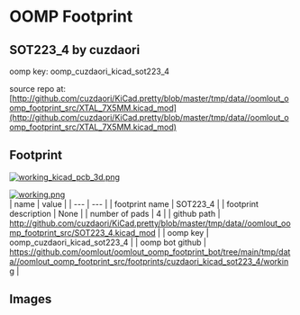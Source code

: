 # OOMP Footprint  
## SOT223_4  by cuzdaori  
  
oomp key: oomp_cuzdaori_kicad_sot223_4  
  
source repo at: [http://github.com/cuzdaori/KiCad.pretty/blob/master/tmp/data//oomlout_oomp_footprint_src/XTAL_7X5MM.kicad_mod](http://github.com/cuzdaori/KiCad.pretty/blob/master/tmp/data//oomlout_oomp_footprint_src/XTAL_7X5MM.kicad_mod)  
## Footprint  
  
[![working_kicad_pcb_3d.png](working_kicad_pcb_3d_600.png)](working_kicad_pcb_3d.png)  
  
[![working.png](working_600.png)](working.png)  
| name | value | 
| --- | --- | 
| footprint name | SOT223_4 | 
| footprint description | None | 
| number of pads | 4 | 
| github path | http://github.com/cuzdaori/KiCad.pretty/blob/master/tmp/data//oomlout_oomp_footprint_src/SOT223_4.kicad_mod | 
| oomp key | oomp_cuzdaori_kicad_sot223_4 | 
| oomp bot github | https://github.com/oomlout/oomlout_oomp_footprint_bot/tree/main/tmp/data//oomlout_oomp_footprint_src/footprints/cuzdaori_kicad_sot223_4/working | 
## Images  
